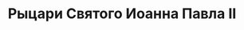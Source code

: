 ---
title: 'Рыцари Святого Иоанна Павла II'
heroName: 'Орден Рыцарей Святого Иоанна Павла II Великого'
heroSlogan: '<em>"Не бойтесь! Откройте настежь двери Христу!"</em> - <strong>Святой Иоанн Павел II</strong>'
heroDescription: 'Орден Рыцарей Святого Иоанна Павла II Великого — это братство католических мужчин, верных учению Церкви, служащих Христу и Отечеству. Вдохновлённые наследием Папы Иоанна Павла II, мы стремимся к святости через молитву, служение, защиту веры и братское единство. Мы живём как Воины Божии — с мужеством, честью и верностью Евангелию.'
aboutTitle: 'Латвийская Провинция Ордена – Структура и Духовная Миссия'
aboutContent: |
  Латвийская Провинция Ордена Рыцарей Святого Иоанна Павла II Великого (лат. Ordo Militiae Sancti Ioannis Pauli II Magni) является частью международного братства католических мирян, основанного в январе 2011 года как акт благодарности за беатификацию Великого Папы. Провинция формирует мужчин в духе святого Иоанна Павла II — через веру, служение и братство.

  Рыцари стремятся к личной святости, защищают христианские ценности, поддерживают духовную жизнь мужчин, помогают духовенству и воспитывают любовь к Отечеству. Их повседневная жизнь — это свидетельство веры перед близкими и обществом.

  Структура Ордена подобна церковной - в основе — Знамя (приходской уровень), затем Командория (уровень епархии) и Провинция (уровень страны). Орден возглавляет Генерал, избираемый представителями всех провинций, обладающий всей полнотой власти.

initiativesTitle: 'Наши инициативы'
initiativesExplanation: |
  Вместе мы работаем на общее благо, реализуя наши основные цели в духе учения Святого Иоанна Павла II.

initiatives:
  - title: 'Духовное формирование мужчин'
    description: 'Орден формирует веру и святость мирян, следуя учению святого Иоанна Павла II.'
    icon: 'sparkles'
  - title: 'Защита христианских ценностей'
    description: 'Рыцари защищают жизнь, семью и нравственное учение Церкви.'
    icon: 'shield-check'
  - title: 'Братство и взаимная поддержка'
    description: 'Орден объединяет мужчин в вере и братской поддержке.'
    icon: 'users'
  - title: 'Поддержка духовенства и призваний'
    description: 'Рыцари помогают священникам и молятся о новых призваниях.'
    icon: 'hand-raised'
  - title: 'Благотворительность'
    description: 'Мы помогаем нуждающимся через дела милосердия и материальную помощь.'
    icon: 'hand-thumb-up'
  - title: 'Любовь к Родине'
    description: 'Орден развивает патриотизм, основанный на христианских ценностях.'
    icon: 'flag'
--- 